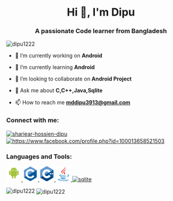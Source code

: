 <h1 align="center">Hi 👋, I'm Dipu</h1>
<h3 align="center">A passionate Code learner from Bangladesh</h3>

<p align="left"> <img src="https://komarev.com/ghpvc/?username=dipu1222&label=Profile%20views&color=0e75b6&style=flat" alt="dipu1222" /> </p>

- 🔭 I’m currently working on **Android**

- 🌱 I’m currently learning **Android**

- 👯 I’m looking to collaborate on **Android Project**

- 💬 Ask me about **C,C++,Java,Sqlite**

- 📫 How to reach me **mddipu3913@gmail.com**

<h3 align="left">Connect with me:</h3>
<p align="left">
<a href="https://linkedin.com/in/shariear-hossien-dipu" target="blank"><img align="center" src="https://raw.githubusercontent.com/rahuldkjain/github-profile-readme-generator/master/src/images/icons/Social/linked-in-alt.svg" alt="shariear-hossien-dipu" height="30" width="40" /></a>
<a href="https://fb.com/https://www.facebook.com/profile.php?id=100013658521503" target="blank"><img align="center" src="https://raw.githubusercontent.com/rahuldkjain/github-profile-readme-generator/master/src/images/icons/Social/facebook.svg" alt="https://www.facebook.com/profile.php?id=100013658521503" height="30" width="40" /></a>
</p>

<h3 align="left">Languages and Tools:</h3>
<p align="left"> <a href="https://developer.android.com" target="_blank" rel="noreferrer"> <img src="https://raw.githubusercontent.com/devicons/devicon/master/icons/android/android-original-wordmark.svg" alt="android" width="40" height="40"/> </a> <a href="https://www.cprogramming.com/" target="_blank" rel="noreferrer"> <img src="https://raw.githubusercontent.com/devicons/devicon/master/icons/c/c-original.svg" alt="c" width="40" height="40"/> </a> <a href="https://www.w3schools.com/cpp/" target="_blank" rel="noreferrer"> <img src="https://raw.githubusercontent.com/devicons/devicon/master/icons/cplusplus/cplusplus-original.svg" alt="cplusplus" width="40" height="40"/> </a> <a href="https://www.java.com" target="_blank" rel="noreferrer"> <img src="https://raw.githubusercontent.com/devicons/devicon/master/icons/java/java-original.svg" alt="java" width="40" height="40"/> </a> <a href="https://www.sqlite.org/" target="_blank" rel="noreferrer"> <img src="https://www.vectorlogo.zone/logos/sqlite/sqlite-icon.svg" alt="sqlite" width="40" height="40"/> </a> </p>

<p><img align="left" src="https://github-readme-stats.vercel.app/api/top-langs?username=dipu1222&show_icons=true&locale=en&layout=compact" alt="dipu1222" /></p>

<p>&nbsp;<img align="center" src="https://github-readme-stats.vercel.app/api?username=dipu1222&show_icons=true&locale=en" alt="dipu1222" /></p>

